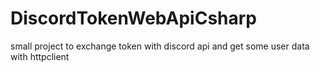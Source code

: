 # DiscordTokenWebApiCsharp
 small project to exchange token with discord api and get some user data with httpclient
